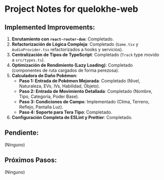 # Project Notes for quelokhe-web

## Implemented Improvements:

1.  **Enrutamiento con `react-router-dom`**: Completado.
2.  **Refactorización de Lógica Compleja**: Completado (`Game.tsx` y `AudioProvider.tsx` refactorizados a hooks y servicios).
3.  **Centralización de Tipos de TypeScript**: Completado (`Track` type movido a `src/types.ts`).
4.  **Optimización de Rendimiento (Lazy Loading)**: Completado (componentes de ruta cargados de forma perezosa).
5.  **Calculadora de Daño Pokémon**:
    *   **Paso 1: Entrada de Pokémon Mejorada**: Completado (Nivel, Naturaleza, EVs, IVs, Habilidad, Objeto).
    *   **Paso 2: Entrada de Movimiento Detallada**: Completado (Nombre, Tipo, Categoría, Poder Base).
    *   **Paso 3: Condiciones de Campo**: Implementado (Clima, Terreno, Reflejo, Pantalla Luz).
    *   **Paso 4: Soporte para Tera Tipo**: Completado.
6.  **Configuración Completa de ESLint y Prettier**: Completado.

## Pendiente:

(Ninguno)

## Próximos Pasos:

(Ninguno)
